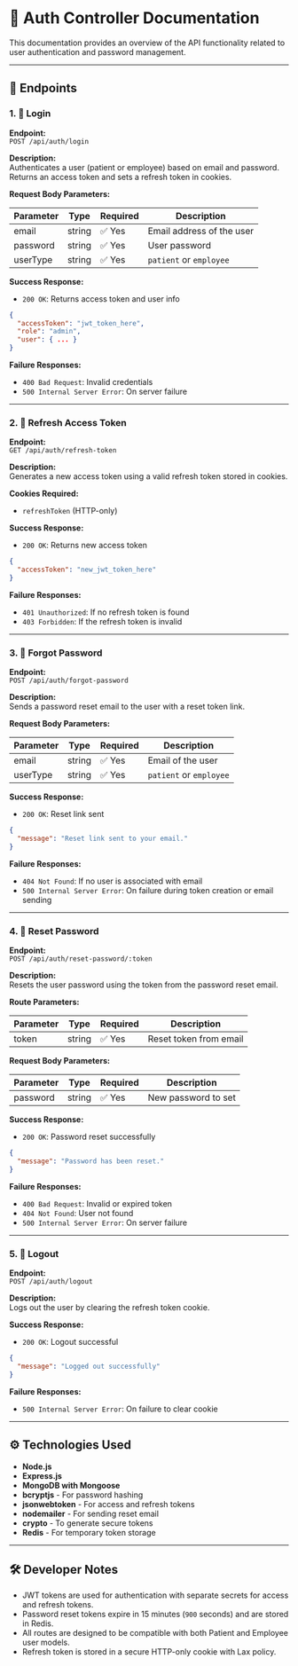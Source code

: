 
# 📘 Auth Controller Documentation

This documentation provides an overview of the API functionality related to user authentication and password management.

---

## 📁 Endpoints

### 1. 🔐 Login

**Endpoint:**  
`POST /api/auth/login`

**Description:**  
Authenticates a user (patient or employee) based on email and password. Returns an access token and sets a refresh token in cookies.

**Request Body Parameters:**

| Parameter | Type   | Required | Description                          |
| --------- | ------ | -------- | ------------------------------------ |
| email     | string | ✅ Yes   | Email address of the user            |
| password  | string | ✅ Yes   | User password                        |
| userType  | string | ✅ Yes   | `patient` or `employee`              |

**Success Response:**
- `200 OK`: Returns access token and user info
```json
{
  "accessToken": "jwt_token_here",
  "role": "admin",
  "user": { ... }
}
```

**Failure Responses:**
- `400 Bad Request`: Invalid credentials
- `500 Internal Server Error`: On server failure

---

### 2. 🔄 Refresh Access Token

**Endpoint:**  
`GET /api/auth/refresh-token`

**Description:**  
Generates a new access token using a valid refresh token stored in cookies.

**Cookies Required:**
- `refreshToken` (HTTP-only)

**Success Response:**
- `200 OK`: Returns new access token
```json
{
  "accessToken": "new_jwt_token_here"
}
```

**Failure Responses:**
- `401 Unauthorized`: If no refresh token is found
- `403 Forbidden`: If the refresh token is invalid

---

### 3. 📧 Forgot Password

**Endpoint:**  
`POST /api/auth/forgot-password`

**Description:**  
Sends a password reset email to the user with a reset token link.

**Request Body Parameters:**

| Parameter | Type   | Required | Description             |
| --------- | ------ | -------- | ----------------------- |
| email     | string | ✅ Yes   | Email of the user       |
| userType  | string | ✅ Yes   | `patient` or `employee` |

**Success Response:**
- `200 OK`: Reset link sent
```json
{
  "message": "Reset link sent to your email."
}
```

**Failure Responses:**
- `404 Not Found`: If no user is associated with email
- `500 Internal Server Error`: On failure during token creation or email sending

---

### 4. 🔑 Reset Password

**Endpoint:**  
`POST /api/auth/reset-password/:token`

**Description:**  
Resets the user password using the token from the password reset email.

**Route Parameters:**

| Parameter | Type   | Required | Description                     |
| --------- | ------ | -------- | ------------------------------- |
| token     | string | ✅ Yes   | Reset token from email          |

**Request Body Parameters:**

| Parameter | Type   | Required | Description          |
| --------- | ------ | -------- | -------------------- |
| password  | string | ✅ Yes   | New password to set  |

**Success Response:**
- `200 OK`: Password reset successfully
```json
{
  "message": "Password has been reset."
}
```

**Failure Responses:**
- `400 Bad Request`: Invalid or expired token
- `404 Not Found`: User not found
- `500 Internal Server Error`: On server failure

---

### 5. 🚪 Logout

**Endpoint:**  
`POST /api/auth/logout`

**Description:**  
Logs out the user by clearing the refresh token cookie.

**Success Response:**
- `200 OK`: Logout successful
```json
{
  "message": "Logged out successfully"
}
```

**Failure Responses:**
- `500 Internal Server Error`: On failure to clear cookie

---

## ⚙️ Technologies Used

- **Node.js**
- **Express.js**
- **MongoDB with Mongoose**
- **bcryptjs** - For password hashing
- **jsonwebtoken** - For access and refresh tokens
- **nodemailer** - For sending reset email
- **crypto** - To generate secure tokens
- **Redis** - For temporary token storage

---

## 🛠️ Developer Notes

- JWT tokens are used for authentication with separate secrets for access and refresh tokens.
- Password reset tokens expire in 15 minutes (`900` seconds) and are stored in Redis.
- All routes are designed to be compatible with both Patient and Employee user models.
- Refresh token is stored in a secure HTTP-only cookie with Lax policy.
